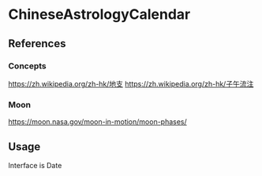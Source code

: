 # ChineseAstrologyCalendar

## References
### Concepts
https://zh.wikipedia.org/zh-hk/地支
https://zh.wikipedia.org/zh-hk/子午流注

### Moon
https://moon.nasa.gov/moon-in-motion/moon-phases/


## Usage

Interface is Date
